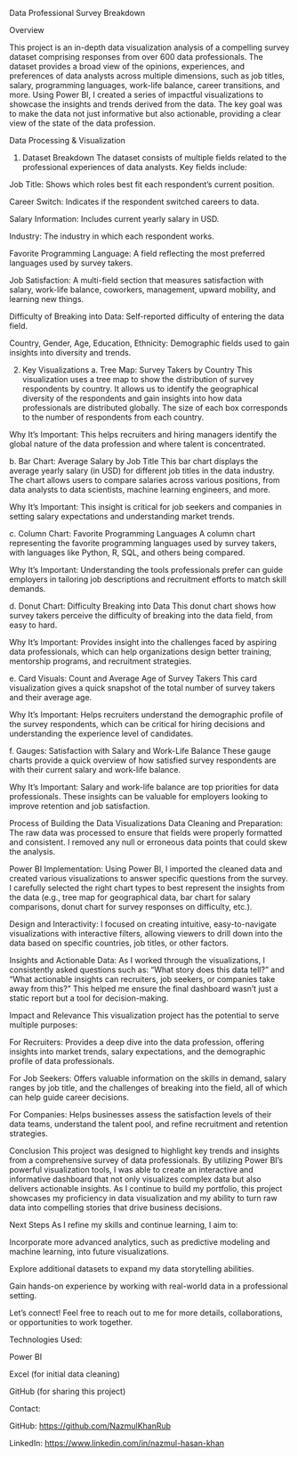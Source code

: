 Data Professional Survey Breakdown 

Overview

This project is an in-depth data visualization analysis of a compelling survey dataset comprising responses from over 600 data professionals. The dataset provides a broad view of the opinions, experiences, and preferences of data analysts across multiple dimensions, such as job titles, salary, programming languages, work-life balance, career transitions, and more. Using Power BI, I created a series of impactful visualizations to showcase the insights and trends derived from the data. The key goal was to make the data not just informative but also actionable, providing a clear view of the state of the data profession.

Data Processing & Visualization

1. Dataset Breakdown
The dataset consists of multiple fields related to the professional experiences of data analysts. Key fields include:

Job Title: Shows which roles best fit each respondent’s current position.

Career Switch: Indicates if the respondent switched careers to data.

Salary Information: Includes current yearly salary in USD.

Industry: The industry in which each respondent works.

Favorite Programming Language: A field reflecting the most preferred languages used by survey takers.

Job Satisfaction: A multi-field section that measures satisfaction with salary, work-life balance, coworkers, management, upward mobility, and learning new things.

Difficulty of Breaking into Data: Self-reported difficulty of entering the data field.

Country, Gender, Age, Education, Ethnicity: Demographic fields used to gain insights into diversity and trends.

2. Key Visualizations
a. Tree Map: Survey Takers by Country
This visualization uses a tree map to show the distribution of survey respondents by country. It allows us to identify the geographical diversity of the respondents and gain insights into how data professionals are distributed globally. The size of each box corresponds to the number of respondents from each country.

Why It’s Important: This helps recruiters and hiring managers identify the global nature of the data profession and where talent is concentrated.

b. Bar Chart: Average Salary by Job Title
This bar chart displays the average yearly salary (in USD) for different job titles in the data industry. The chart allows users to compare salaries across various positions, from data analysts to data scientists, machine learning engineers, and more.

Why It’s Important: This insight is critical for job seekers and companies in setting salary expectations and understanding market trends.

c. Column Chart: Favorite Programming Languages
A column chart representing the favorite programming languages used by survey takers, with languages like Python, R, SQL, and others being compared.

Why It’s Important: Understanding the tools professionals prefer can guide employers in tailoring job descriptions and recruitment efforts to match skill demands.

d. Donut Chart: Difficulty Breaking into Data
This donut chart shows how survey takers perceive the difficulty of breaking into the data field, from easy to hard.

Why It’s Important: Provides insight into the challenges faced by aspiring data professionals, which can help organizations design better training, mentorship programs, and recruitment strategies.

e. Card Visuals: Count and Average Age of Survey Takers
This card visualization gives a quick snapshot of the total number of survey takers and their average age.

Why It’s Important: Helps recruiters understand the demographic profile of the survey respondents, which can be critical for hiring decisions and understanding the experience level of candidates.

f. Gauges: Satisfaction with Salary and Work-Life Balance
These gauge charts provide a quick overview of how satisfied survey respondents are with their current salary and work-life balance.

Why It’s Important: Salary and work-life balance are top priorities for data professionals. These insights can be valuable for employers looking to improve retention and job satisfaction.

Process of Building the Data Visualizations
Data Cleaning and Preparation: The raw data was processed to ensure that fields were properly formatted and consistent. I removed any null or erroneous data points that could skew the analysis.

Power BI Implementation: Using Power BI, I imported the cleaned data and created various visualizations to answer specific questions from the survey. I carefully selected the right chart types to best represent the insights from the data (e.g., tree map for geographical data, bar chart for salary comparisons, donut chart for survey responses on difficulty, etc.).

Design and Interactivity: I focused on creating intuitive, easy-to-navigate visualizations with interactive filters, allowing viewers to drill down into the data based on specific countries, job titles, or other factors.

Insights and Actionable Data: As I worked through the visualizations, I consistently asked questions such as: “What story does this data tell?” and “What actionable insights can recruiters, job seekers, or companies take away from this?” This helped me ensure the final dashboard wasn’t just a static report but a tool for decision-making.

Impact and Relevance
This visualization project has the potential to serve multiple purposes:

For Recruiters: Provides a deep dive into the data profession, offering insights into market trends, salary expectations, and the demographic profile of data professionals.

For Job Seekers: Offers valuable information on the skills in demand, salary ranges by job title, and the challenges of breaking into the field, all of which can help guide career decisions.

For Companies: Helps businesses assess the satisfaction levels of their data teams, understand the talent pool, and refine recruitment and retention strategies.

Conclusion
This project was designed to highlight key trends and insights from a comprehensive survey of data professionals. By utilizing Power BI’s powerful visualization tools, I was able to create an interactive and informative dashboard that not only visualizes complex data but also delivers actionable insights. As I continue to build my portfolio, this project showcases my proficiency in data visualization and my ability to turn raw data into compelling stories that drive business decisions.

Next Steps
As I refine my skills and continue learning, I aim to:

Incorporate more advanced analytics, such as predictive modeling and machine learning, into future visualizations.

Explore additional datasets to expand my data storytelling abilities.

Gain hands-on experience by working with real-world data in a professional setting.

Let’s connect! Feel free to reach out to me for more details, collaborations, or opportunities to work together.

Technologies Used:

Power BI

Excel (for initial data cleaning)

GitHub (for sharing this project)

Contact:

GitHub: https://github.com/NazmulKhanRub

LinkedIn: https://www.linkedin.com/in/nazmul-hasan-khan
